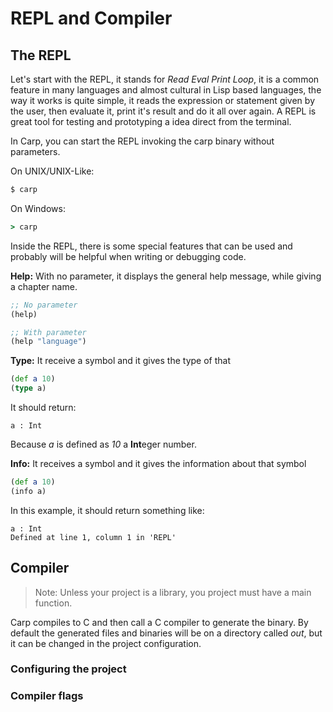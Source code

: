 # REPL and Compiler

## The REPL

Let's start with the REPL, it stands for _Read Eval Print Loop_, it is a common
feature in many languages and almost cultural in Lisp based languages, the way
it works is quite simple, it reads the expression or statement given by the user,
then evaluate it, print it's result and do it all over again. A REPL is great
tool for testing and prototyping a idea direct from the terminal.

In Carp, you can start the REPL invoking the carp binary without parameters.

On UNIX/UNIX-Like:

```sh
$ carp
```

On Windows:

```cmd
> carp
```

Inside the REPL, there is some special features that can be used and probably
will be helpful when writing or debugging code.

**Help:** With no parameter, it displays the general help message, while giving
a chapter name.

```clj
;; No parameter
(help)

;; With parameter
(help "language")
```

**Type:** It receive a symbol and it gives the type of that

```clj
(def a 10)
(type a)
```

It should return:
```
a : Int
```

Because _a_ is defined as _10_ a **Int**eger number.

**Info:** It receives a symbol and it gives the information about that symbol

```clj
(def a 10)
(info a)
```

In this example, it should return something like:
```
a : Int
Defined at line 1, column 1 in 'REPL'
```

## Compiler

> Note: Unless your project is a library, you project must have a main function.

Carp compiles to C and then call a C compiler to generate the binary. By default
the generated files and binaries will be on a directory called _out_, but it can
be changed in the project configuration.

### Configuring the project

### Compiler flags
